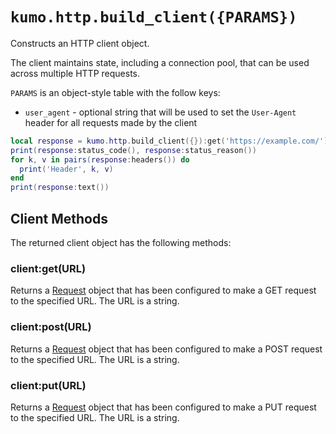 # `kumo.http.build_client({PARAMS})`

Constructs an HTTP client object.

The client maintains state, including a connection pool, that can be used
across multiple HTTP requests.

`PARAMS` is an object-style table with the follow keys:

* `user_agent` - optional string that will be used to set the `User-Agent` header
  for all requests made by the client

```lua
local response = kumo.http.build_client({}):get('https://example.com/'):send()
print(response:status_code(), response:status_reason())
for k, v in pairs(response:headers()) do
  print('Header', k, v)
end
print(response:text())
```

## Client Methods

The returned client object has the following methods:

### client:get(URL)

Returns a [Request](Request.md) object that has been configured to make a GET
request to the specified URL.  The URL is a string.

### client:post(URL)

Returns a [Request](Request.md) object that has been configured to make a POST
request to the specified URL.  The URL is a string.

### client:put(URL)

Returns a [Request](Request.md) object that has been configured to make a PUT
request to the specified URL.  The URL is a string.

